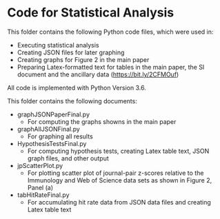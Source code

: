 # Code for Statistical Analysis

This folder contains the following Python code files, which were used in:
- Executing statistical analysis
- Creating JSON files for later graphing
- Creating graphs for Figure 2 in the main paper
- Preparing Latex-formatted text for tables in the main paper, the SI document and the ancillary data (https://bit.ly/2CFMOuf)

All code is implemented with Python Version 3.6.

This folder contains the following documents:
- graphJSONPaperFinal.py
    - For computing the graphs showns in the main paper
- graphAllJSONFinal.py
    - For graphing all results
- HypothesisTestsFinal.py
    - For computing hypothesis tests, creating Latex table text, JSON graph files, and other output
- jpScatterPlot.py
    - For plotting scatter plot of journal-pair z-scores relative to the Immunology and Web of Science data sets as shown in Figure 2, Panel (a)
- tabHitRateFinal.py
    - For accumulating hit rate data from JSON data files and creating Latex table text
